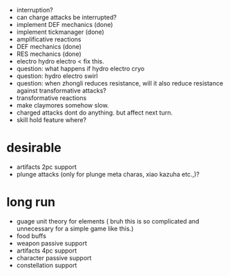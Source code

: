 - interruption?
- can charge attacks be interrupted?
- implement DEF mechanics (done)
- implement tickmanager (done)
- amplificative reactions
- DEF mechanics (done)
- RES mechanics (done)
- electro hydro electro < fix this.
- question: what happens if hydro electro cryo
- question: hydro electro swirl
- question: when zhongli reduces resistance, will it also reduce resistance against transformative attacks?
- transformative reactions 
- make claymores somehow slow.
- charged attacks dont do anything. but affect next turn.
- skill hold feature where?

# desirable
- artifacts 2pc support
- plunge attacks (only for plunge meta charas, xiao kazuha etc.,)?


# long run
- guage unit theory for elements ( bruh this is so complicated and 
  unnecessary for a simple game like this.)
- food buffs
- weapon passive support
- artifacts 4pc support
- character passive support
- constellation support

